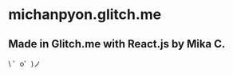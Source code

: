 michanpyon.glitch.me
=================

Made in Glitch.me with React.js by Mika C.
-------------------

\ ゜o゜)ノ
